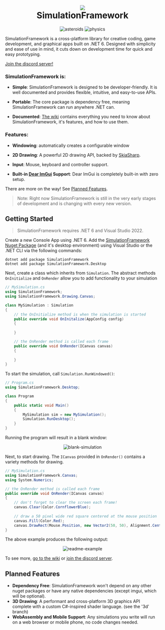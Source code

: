 <h1 align="center">
<img src="https://raw.githubusercontent.com/Redninja106/simulationframework/master/assets/logo-128x128.png"/>
<br>SimulationFramework</br>
</h1>

<div align="center">

![asteroids](https://user-images.githubusercontent.com/45476006/187408130-aaf81b10-f940-4eea-88da-e610c8db31af.gif) ![physics](https://user-images.githubusercontent.com/45476006/187408134-6199d6f9-32cc-434f-8331-7000373f9bad.gif)

</div>

SimulationFramework is a cross-platform library for creative coding, game development, and graphical apps built on .NET 6. Designed with simplicity and ease of use in mind, it cuts down on development time for quick and easy prototyping. 

[Join the discord server!](https://discord.gg/V4X2vTvV2G)

### SimulationFramework is:

- **Simple**: SimulationFramework is designed to be developer-friendly. It is well documented and provides flexible, intuitive, and easy-to-use APIs. 

- **Portable**: The core package is dependency free, meaning SimulationFramework can run anywhere .NET can.

- **Documented**: [The wiki](https://github.com/Redninja106/simulationframework/wiki) contains everything you need to know about SimulationFramework, it's features, and how to use them.


### Features:
- **Windowing**: automatically creates a configurable window

- **2D Drawing**: A powerful 2D drawing API, backed by [SkiaSharp](https://github.com/mono/SkiaSharp).

- **Input**: Mouse, keyboard and controller support.

- **Built-in [Dear ImGui](https://github.com/ocornut/imgui) Support**: Dear ImGui is completely built-in with zero setup.

There are more on the way! See [Planned Features](https://github.com/Redninja106/simulationframework#planned-features).

> Note: Right now SimulationFramework is still in the very early stages of development and is changing with every new version.

## Getting Started

> SimulationFramework requires .NET 6 and Visual Studio 2022.

Create a new Console App using .NET 6. Add the [SimulationFramework Nuget Package](https://www.nuget.org/packages/SimulationFramework/) (and it's desktop environment) using Visual Studio or the .NET CLI via the following commands:

```
dotnet add package SimulationFramework
dotnet add package SimulationFramework.Desktop
```

Next, create a class which inherits from `Simulation`. The abstract methods `OnInitialize` and `OnRender` allow you to add functionality to your simulation

```cs
// MySimulation.cs
using SimulationFramework;
using SimulationFramework.Drawing.Canvas;

class MySimulation : Simulation
{
    // the OnInitialize method is when the simulation is started
    public override void OnInitalize(AppConfig config)
    {
        
    }

    // the OnRender method is called each frame
    public override void OnRender(ICanvas canvas)
    {
        
    }
}
```

To start the simulation, call `Simulation.RunWindowed()`:

```cs
// Program.cs
using SimulationFramework.Desktop;

class Program 
{
    public static void Main()
    {
        MySimulation sim = new MySimulation();
        Simulation.RunDesktop();
    }
}
```

Running the program will result in a blank window:

<div align="center">
    
![blank-simulation](https://user-images.githubusercontent.com/45476006/187409330-160e4f8f-db41-4cb3-91f2-8957ef2b4c66.png)
    
</div>

Next, to start drawing. The `ICanvas` provided in `OnRender()` contains a variety methods for drawing.

```cs
// MySimulation.cs
using SimulationFramework.Canvas;
using System.Numerics;

// the OnRender method is called each frame
public override void OnRender(ICanvas canvas)
{
    // don't forget to clear the screen each frame!
    canvas.Clear(Color.CornflowerBlue); 
    
    // draw a 50 pixel wide red square centered at the mouse position
    canvas.Fill(Color.Red);
    canvas.DrawRect(Mouse.Position, new Vector2(50, 50), Alignment.Center); 
}
```

The above example produces the following output:

<div align="center">
    
![readme-example](https://user-images.githubusercontent.com/45476006/187409007-ec8abaea-3c59-456e-9106-d1c1860b0b45.gif)
  
</div>

To see more, [go to the wiki](https://github.com/Redninja106/simulationframework/wiki) or [join the discord server](https://discord.gg/V4X2vTvV2G).

## Planned Features
- **Dependency Free**: SimulationFramework won't depend on any other nuget packages or have any native dependencies (except imgui, which will be optional).
- **3D Drawing**: A performant and cross-platform 3D graphics API complete with a custom C#-inspired shader language. (see the '3d' branch)
- **WebAssembly and Mobile Support**: Any simulations you write will run on a web browser or mobile phone, no code changes needed.
